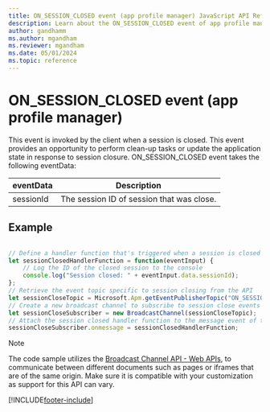 ```yaml
---
title: ON_SESSION_CLOSED event (app profile manager) JavaScript API Reference
description: Learn about the ON_SESSION_CLOSED event of app profile manager in Customer Service workspace.
author: gandhamm
ms.author: mgandham
ms.reviewer: mgandham
ms.date: 05/01/2024
ms.topic: reference
---
```


# ON_SESSION_CLOSED event (app profile manager)


This event is invoked by the client when a session is closed. This event provides an opportunity to perform clean-up tasks or update the application state in response to session closure. ON_SESSION_CLOSED event takes the following eventData:
 


| eventData            | Description  | 
|------------------|----------|
|sessionId         | The session ID of session that was close.  | 



## Example


```JavaScript

// Define a handler function that's triggered when a session is closed
let sessionClosedHandlerFunction = function(eventInput) {
    // Log the ID of the closed session to the console
    console.log("Session closed: " + eventInput.data.sessionId);
};
// Retrieve the event topic specific to session closing from the API
let sessionCloseTopic = Microsoft.Apm.getEventPublisherTopic("ON_SESSION_CLOSED");
// Create a new broadcast channel to subscribe to session close events
let sessionCloseSubscriber = new BroadcastChannel(sessionCloseTopic);
// Attach the session closed handler function to the message event of the subscriber
sessionCloseSubscriber.onmessage = sessionClosedHandlerFunction;

```

> [!NOTE]
> The code sample utilizes the [Broadcast Channel API - Web APIs](https://developer.mozilla.org/en-US/docs/Web/API/Broadcast_Channel_API), to communicate between different documents such as pages or iframes that are of the same origin. Make sure it is compatible with your customization as support for this API can vary.


[!INCLUDE[footer-include](../../../../includes/footer-banner.md)]
